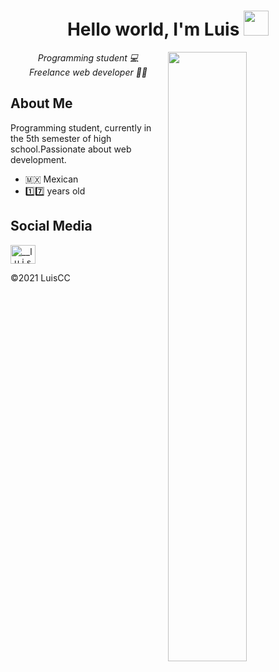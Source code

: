 <h1 align="center">Hello world, I'm Luis <img src="https://user-images.githubusercontent.com/87400898/131041896-3487a093-82c0-477a-9c2b-2554feeff431.gif" height="40" width="40"></h1>
<img align="right" src="https://user-images.githubusercontent.com/87400898/131047882-f9e96eb1-bcc8-4f89-a875-d9893b742166.gif" width="50%">

 <p align="center"><em>Programming student 💻 <br>Freelance web developer 🧑‍💻</em></p>
 
 ## About Me
 <p>Programming student, currently in the 5th semester of high school.Passionate about web development.</p>
 <ul >
 <li>🇲🇽 Mexican</li>
 <li> 1️⃣7️⃣ years old</li>
 </ul>
 
 
 ## Social Media
 <a href="https://www.instagram.com/luisc4sc/" target="blank"><img align="center" src="https://raw.githubusercontent.com/rahuldkjain/github-profile-readme-generator/master/src/images/icons/Social/instagram.svg" alt="__l.u.i.s___" height="30" width="40" /></a>









©️2021 LuisCC
